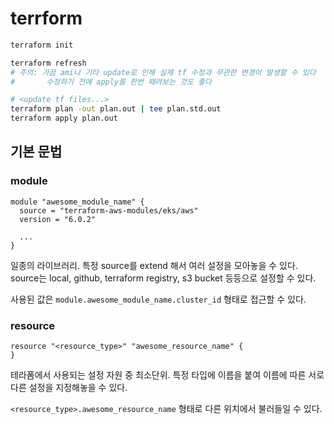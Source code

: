 # terrform

```bash
terraform init

terraform refresh
# 주의: 가끔 ami나 기타 update로 인해 실제 tf 수정과 무관한 변경이 발생할 수 있다
#       수정하기 전에 apply를 한번 때려보는 것도 좋다

# <update tf files...>
terraform plan -out plan.out | tee plan.std.out
terraform apply plan.out
```

## 기본 문법

### module

```
module "awesome_module_name" {
  source = "terraform-aws-modules/eks/aws"
  version = "6.0.2"

  ...
}
```

일종의 라이브러리. 특정 source를 extend 해서 여러 설정을 모아놓을 수 있다.
source는 local, github, terraform registry, s3 bucket 등등으로 설정할 수 있다.

사용된 값은 `module.awesome_module_name.cluster_id` 형태로 접근할 수 있다.


### resource

```
resource "<resource_type>" "awesome_resource_name" {
}
```

테라폼에서 사용되는 설정 자원 중 최소단위.
특정 타입에 이름을 붙여 이름에 따른 서로 다른 설정을 지정해놓을 수 있다.

`<resource_type>.awesome_resource_name` 형태로 다른 위치에서 불러들일 수 있다.
